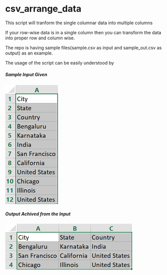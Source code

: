 # csv_arrange_data
 This script will tranform the single columnar data into multiple columns

If your row-wise data is in a single column then you can transform the data into proper row and column wise.

The repo is having sample files(sample.csv as input and sample_out.csv as output) as an example.


The usage of the script can be easily understood by

##### Sample Input Given
![input data](sample.png)

##### Output Achived from the Input
![output data](sample_out.png)
